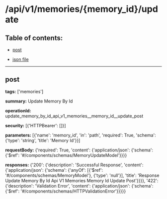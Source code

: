 # /api/v1/memories/{memory_id}/update

## Table of contents:
- [post](#post)

- [json file](./_api_v1_memories_{memory_id}_update.json)

---
<a name="post"></a>
## post

**tags:** ['memories']

**summary:** Update Memory By Id

**operationId:** update_memory_by_id_api_v1_memories__memory_id__update_post

**security:** [{'HTTPBearer': []}]

**parameters:** [{'name': 'memory_id', 'in': 'path', 'required': True, 'schema': {'type': 'string', 'title': 'Memory Id'}}]

**requestBody:** {'required': True, 'content': {'application/json': {'schema': {'$ref': '#/components/schemas/MemoryUpdateModel'}}}}

**responses:** {'200': {'description': 'Successful Response', 'content': {'application/json': {'schema': {'anyOf': [{'$ref': '#/components/schemas/MemoryModel'}, {'type': 'null'}], 'title': 'Response Update Memory By Id Api V1 Memories  Memory Id  Update Post'}}}}, '422': {'description': 'Validation Error', 'content': {'application/json': {'schema': {'$ref': '#/components/schemas/HTTPValidationError'}}}}}

